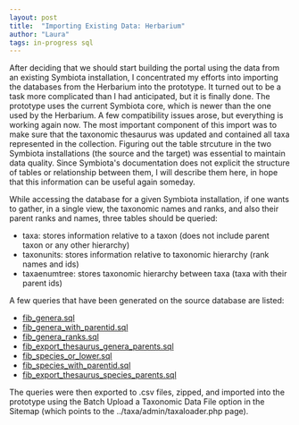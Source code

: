 ```yaml
---
layout: post
title:  "Importing Existing Data: Herbarium"
author: "Laura"
tags: in-progress sql
---
```


After deciding that we should start building the portal using the data from an existing Symbiota installation, I concentrated my efforts into importing the databases from the Herbarium into the prototype.
It turned out to be a task more complicated than I had anticipated, but it is finally done.
The prototype uses the current Symbiota core, which is newer than the one used by the Herbarium. A few compatibility issues arose, but everything is working again now.
The most important component of this import was to make sure that the taxonomic thesaurus was updated and contained all taxa represented in the collection.
Figuring out the table strcuture in the two Symbiota installations (the source and the target) was essential to maintain data quality. Since Symbiota's documentation does not explicit the structure of tables or relationship between them, I will describe them here, in hope that this information can be useful again someday.

While accessing the database for a given Symbiota installation, if one wants to gather, in a single view, the taxonomic names and ranks, and also their parent ranks and names, three tables should be queried:

- taxa: stores information relative to a taxon (does not include parent taxon or any other hierarchy)
- taxonunits: stores information relative to taxonomic hierarchy (rank names and ids)
- taxaenumtree: stores taxonomic hierarchy between taxa (taxa with their parent ids)

A few queries that have been generated on the source database are listed:
- [fib_genera.sql](/sql/fib_genera.sql )
- [fib_genera_with_parentid.sql](/sql/fib_genera_with_parentid.sql )
- [fib_genera_ranks.sql](/sql/fib_genera_ranks.sql)
- [fib_export_thesaurus_genera_parents.sql](/sql/fib_export_thesaurus_genera_parents.sql)
- [fib_species_or_lower.sql](/sql/fib_species_or_lower.sql)
- [fib_species_with_parentid.sql](/sql/fib_species_with_parentid.sql)
- [fib_export_thesaurus_species_parents.sql](/sql/fib_export_thesaurus_species_parents.sql)

The queries were then exported to .csv files, zipped, and imported into the prototype using the Batch Upload a Taxonomic Data File option in the Sitemap (which points to the ../taxa/admin/taxaloader.php page).

